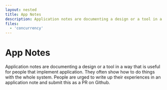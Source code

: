 ```yaml
---
layout: nested
title: App Notes
description: Application notes are documenting a design or a tool in a way that is useful for people that implement application.
files:
  - 'concurrency'
---
```


# App Notes

Application notes are documenting a design or a tool in a way that is useful for people that implement application. They often show how to do things with the whole system.
People are urged to write up their experiences in an application note and submit this as a PR on Github.